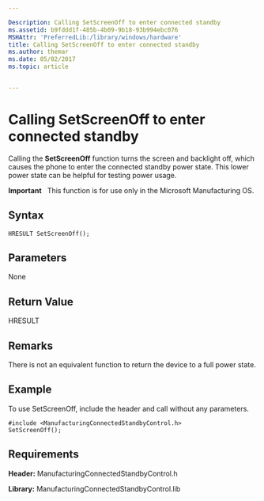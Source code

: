 ```yaml
---

Description: Calling SetScreenOff to enter connected standby
ms.assetid: b9fddd1f-485b-4b09-9b18-93b994ebc076
MSHAttr: 'PreferredLib:/library/windows/hardware'
title: Calling SetScreenOff to enter connected standby
ms.author: themar
ms.date: 05/02/2017
ms.topic: article


---
```


# Calling SetScreenOff to enter connected standby


Calling the **SetScreenOff** function turns the screen and backlight off, which causes the phone to enter the connected standby power state. This lower power state can be helpful for testing power usage.

**Important**  
This function is for use only in the Microsoft Manufacturing OS.

 

## <span id="Syntax"></span><span id="syntax"></span><span id="SYNTAX"></span>Syntax


```
HRESULT SetScreenOff();
```

## <span id="Parameters"></span><span id="parameters"></span><span id="PARAMETERS"></span>Parameters


None

## <span id="Return_Value"></span><span id="return_value"></span><span id="RETURN_VALUE"></span>Return Value


HRESULT

## <span id="Remarks"></span><span id="remarks"></span><span id="REMARKS"></span>Remarks


There is not an equivalent function to return the device to a full power state.

## <span id="Example"></span><span id="example"></span><span id="EXAMPLE"></span>Example


To use SetScreenOff, include the header and call without any parameters.

```
#include <ManufacturingConnectedStandbyControl.h>
SetScreenOff();
```

## <span id="Requirements"></span><span id="requirements"></span><span id="REQUIREMENTS"></span>Requirements


**Header:** ManufacturingConnectedStandbyControl.h

**Library:** ManufacturingConnectedStandbyControl.lib

 

 





